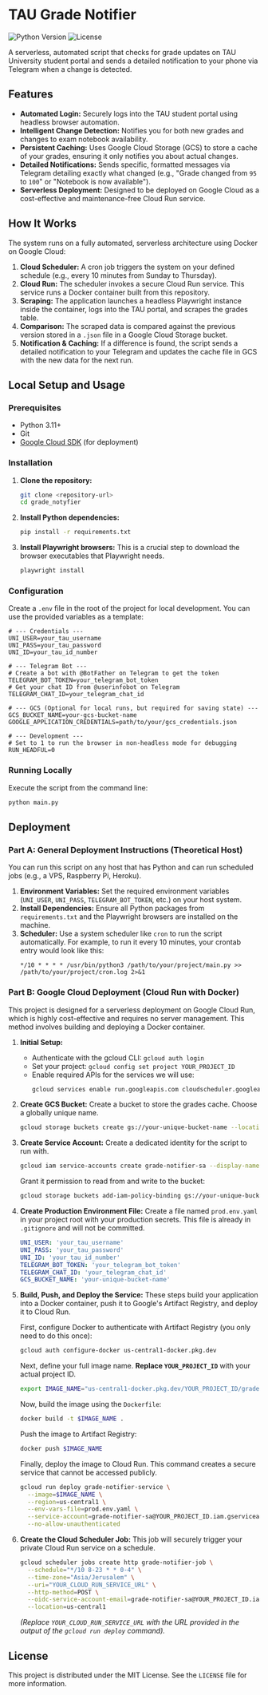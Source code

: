 # TAU Grade Notifier

![Python Version](https://img.shields.io/badge/python-3.11+-blue.svg)
![License](https://img.shields.io/badge/license-MIT-green.svg)

A serverless, automated script that checks for grade updates on TAU University student portal and sends a detailed notification to your phone via Telegram when a change is detected.

## Features

-   **Automated Login:** Securely logs into the TAU student portal using headless browser automation.
-   **Intelligent Change Detection:** Notifies you for both new grades and changes to exam notebook availability.
-   **Persistent Caching:** Uses Google Cloud Storage (GCS) to store a cache of your grades, ensuring it only notifies you about actual changes.
-   **Detailed Notifications:** Sends specific, formatted messages via Telegram detailing exactly what changed (e.g., "Grade changed from `95` to `100`" or "Notebook is now available").
-   **Serverless Deployment:** Designed to be deployed on Google Cloud as a cost-effective and maintenance-free Cloud Run service.

## How It Works

The system runs on a fully automated, serverless architecture using Docker on Google Cloud:

1.  **Cloud Scheduler:** A cron job triggers the system on your defined schedule (e.g., every 10 minutes from Sunday to Thursday).
2.  **Cloud Run:** The scheduler invokes a secure Cloud Run service. This service runs a Docker container built from this repository.
3.  **Scraping:** The application launches a headless Playwright instance inside the container, logs into the TAU portal, and scrapes the grades table.
4.  **Comparison:** The scraped data is compared against the previous version stored in a `.json` file in a Google Cloud Storage bucket.
5.  **Notification & Caching:** If a difference is found, the script sends a detailed notification to your Telegram and updates the cache file in GCS with the new data for the next run.

## Local Setup and Usage

### Prerequisites

-   Python 3.11+
-   Git
-   [Google Cloud SDK](https://cloud.google.com/sdk/docs/install) (for deployment)

### Installation

1.  **Clone the repository:**
    ```bash
    git clone <repository-url>
    cd grade_notyfier
    ```

2.  **Install Python dependencies:**
    ```bash
    pip install -r requirements.txt
    ```

3.  **Install Playwright browsers:**
    This is a crucial step to download the browser executables that Playwright needs.
    ```bash
    playwright install
    ```

### Configuration

Create a `.env` file in the root of the project for local development. You can use the provided variables as a template:

```env
# --- Credentials ---
UNI_USER=your_tau_username
UNI_PASS=your_tau_password
UNI_ID=your_tau_id_number

# --- Telegram Bot ---
# Create a bot with @BotFather on Telegram to get the token
TELEGRAM_BOT_TOKEN=your_telegram_bot_token
# Get your chat ID from @userinfobot on Telegram
TELEGRAM_CHAT_ID=your_telegram_chat_id

# --- GCS (Optional for local runs, but required for saving state) ---
GCS_BUCKET_NAME=your-gcs-bucket-name
GOOGLE_APPLICATION_CREDENTIALS=path/to/your/gcs_credentials.json

# --- Development ---
# Set to 1 to run the browser in non-headless mode for debugging
RUN_HEADFUL=0
```

### Running Locally

Execute the script from the command line:
```bash
python main.py
```

## Deployment

### Part A: General Deployment Instructions (Theoretical Host)

You can run this script on any host that has Python and can run scheduled jobs (e.g., a VPS, Raspberry Pi, Heroku).

1.  **Environment Variables:** Set the required environment variables (`UNI_USER`, `UNI_PASS`, `TELEGRAM_BOT_TOKEN`, etc.) on your host system.
2.  **Install Dependencies:** Ensure all Python packages from `requirements.txt` and the Playwright browsers are installed on the machine.
3.  **Scheduler:** Use a system scheduler like `cron` to run the script automatically. For example, to run it every 10 minutes, your crontab entry would look like this:
    ```cron
    */10 * * * * /usr/bin/python3 /path/to/your/project/main.py >> /path/to/your/project/cron.log 2>&1
    ```

### Part B: Google Cloud Deployment (Cloud Run with Docker)

This project is designed for a serverless deployment on Google Cloud Run, which is highly cost-effective and requires no server management. This method involves building and deploying a Docker container.

1.  **Initial Setup:**
    -   Authenticate with the gcloud CLI: `gcloud auth login`
    -   Set your project: `gcloud config set project YOUR_PROJECT_ID`
    -   Enable required APIs for the services we will use:
        ```bash
        gcloud services enable run.googleapis.com cloudscheduler.googleapis.com artifactregistry.googleapis.com iam.googleapis.com storage.googleapis.com
        ```

2.  **Create GCS Bucket:**
    Create a bucket to store the grades cache. Choose a globally unique name.
    ```bash
    gcloud storage buckets create gs://your-unique-bucket-name --location=us-central1
    ```

3.  **Create Service Account:**
    Create a dedicated identity for the script to run with.
    ```bash
    gcloud iam service-accounts create grade-notifier-sa --display-name="Grade Notifier Service Account"
    ```
    Grant it permission to read from and write to the bucket:
    ```bash
    gcloud storage buckets add-iam-policy-binding gs://your-unique-bucket-name --member="serviceAccount:grade-notifier-sa@YOUR_PROJECT_ID.iam.gserviceaccount.com" --role="roles/storage.objectAdmin"
    ```

4.  **Create Production Environment File:**
    Create a file named `prod.env.yaml` in your project root with your production secrets. This file is already in `.gitignore` and will not be committed.
    ```yaml
    UNI_USER: 'your_tau_username'
    UNI_PASS: 'your_tau_password'
    UNI_ID: 'your_tau_id_number'
    TELEGRAM_BOT_TOKEN: 'your_telegram_bot_token'
    TELEGRAM_CHAT_ID: 'your_telegram_chat_id'
    GCS_BUCKET_NAME: 'your-unique-bucket-name'
    ```

5.  **Build, Push, and Deploy the Service:**
    These steps build your application into a Docker container, push it to Google's Artifact Registry, and deploy it to Cloud Run.

    First, configure Docker to authenticate with Artifact Registry (you only need to do this once):
    ```bash
    gcloud auth configure-docker us-central1-docker.pkg.dev
    ```

    Next, define your full image name. **Replace `YOUR_PROJECT_ID`** with your actual project ID.
    ```bash
    export IMAGE_NAME="us-central1-docker.pkg.dev/YOUR_PROJECT_ID/grade-notifier-repo/grade-notifier-image:latest"
    ```

    Now, build the image using the `Dockerfile`:
    ```bash
    docker build -t $IMAGE_NAME .
    ```

    Push the image to Artifact Registry:
    ```bash
    docker push $IMAGE_NAME
    ```

    Finally, deploy the image to Cloud Run. This command creates a secure service that cannot be accessed publicly.
    ```bash
    gcloud run deploy grade-notifier-service \
      --image=$IMAGE_NAME \
      --region=us-central1 \
      --env-vars-file=prod.env.yaml \
      --service-account=grade-notifier-sa@YOUR_PROJECT_ID.iam.gserviceaccount.com \
      --no-allow-unauthenticated
    ```

6.  **Create the Cloud Scheduler Job:**
    This job will securely trigger your private Cloud Run service on a schedule.
    ```bash
    gcloud scheduler jobs create http grade-notifier-job \
      --schedule="*/10 8-23 * * 0-4" \
      --time-zone="Asia/Jerusalem" \
      --uri="YOUR_CLOUD_RUN_SERVICE_URL" \
      --http-method=POST \
      --oidc-service-account-email=grade-notifier-sa@YOUR_PROJECT_ID.iam.gserviceaccount.com \
      --location=us-central1
    ```
    *(Replace `YOUR_CLOUD_RUN_SERVICE_URL` with the URL provided in the output of the `gcloud run deploy` command).*

## License

This project is distributed under the MIT License. See the `LICENSE` file for more information.